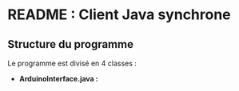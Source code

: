 README : Client Java synchrone
=========

Structure du programme
------

Le programme est divisé en 4 classes : 
* __ArduinoInterface.java :__ 
